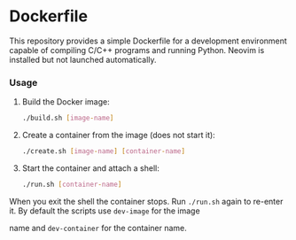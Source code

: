# Dockerfile
This repository provides a simple Dockerfile for a development
environment capable of compiling C/C++ programs and running Python.
Neovim is installed but not launched automatically.


### Usage

1. Build the Docker image:

   ```bash
   ./build.sh [image-name]
   ```

2. Create a container from the image (does not start it):

   ```bash
   ./create.sh [image-name] [container-name]
   ```

3. Start the container and attach a shell:

   ```bash
   ./run.sh [container-name]
   ```

When you exit the shell the container stops. Run `./run.sh` again to
re-enter it. By default the scripts use `dev-image` for the image

name and `dev-container` for the container name.
